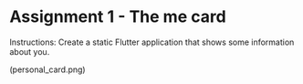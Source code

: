 # Assignment 1 - The me card
Instructions: Create a static Flutter application that shows some information about you.

(personal_card.png)

